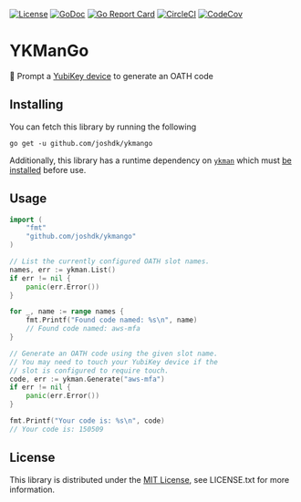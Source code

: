 [![License](https://img.shields.io/github/license/joshdk/ykmango.svg)](https://opensource.org/licenses/MIT)
[![GoDoc](https://godoc.org/github.com/joshdk/ykmango?status.svg)](https://godoc.org/github.com/joshdk/ykmango)
[![Go Report Card](https://goreportcard.com/badge/github.com/joshdk/ykmango)](https://goreportcard.com/report/github.com/joshdk/ykmango)
[![CircleCI](https://circleci.com/gh/joshdk/ykmango.svg?&style=shield)](https://circleci.com/gh/joshdk/ykmango/tree/master)
[![CodeCov](https://codecov.io/gh/joshdk/ykmango/branch/master/graph/badge.svg)](https://codecov.io/gh/joshdk/ykmango)

# YKManGo

🔑 Prompt a [YubiKey device](https://en.wikipedia.org/wiki/YubiKey) to generate an OATH code

## Installing

You can fetch this library by running the following

    go get -u github.com/joshdk/ykmango
    
Additionally, this library has a runtime dependency on [`ykman`](https://github.com/Yubico/yubikey-manager/tree/master/ykman) which must [be installed](https://developers.yubico.com/yubikey-manager/) before use.

## Usage

```go
import (
	"fmt"
	"github.com/joshdk/ykmango"
)

// List the currently configured OATH slot names.
names, err := ykman.List()
if err != nil {
	panic(err.Error())
}

for _, name := range names {
	fmt.Printf("Found code named: %s\n", name)
	// Found code named: aws-mfa
}

// Generate an OATH code using the given slot name.
// You may need to touch your YubiKey device if the
// slot is configured to require touch.
code, err := ykman.Generate("aws-mfa")
if err != nil {
	panic(err.Error())
}

fmt.Printf("Your code is: %s\n", code)
// Your code is: 150509
```

## License

This library is distributed under the [MIT License](https://opensource.org/licenses/MIT), see LICENSE.txt for more information.